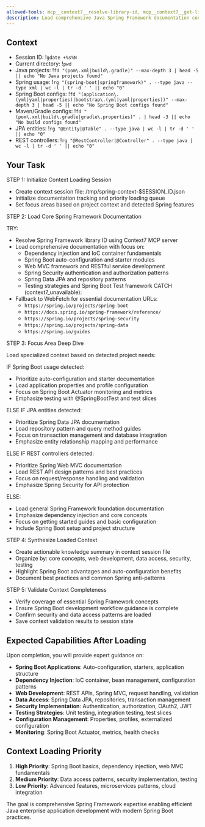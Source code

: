 ```yaml
---
allowed-tools: mcp__context7__resolve-library-id, mcp__context7__get-library-docs, WebFetch, Write, Bash(gdate:*)
description: Load comprehensive Java Spring Framework documentation context for development
---
```


## Context

- Session ID: !`gdate +%s%N`
- Current directory: !`pwd`
- Java projects: !`fd "(pom\.xml|build\.gradle)" --max-depth 3 | head -5 || echo "No Java projects found"`
- Spring usage: !`rg "(spring-boot|springframework)" . --type java --type xml | wc -l | tr -d ' ' || echo "0"`
- Spring Boot configs: !`fd "(application\.(yml|yaml|properties)|bootstrap\.(yml|yaml|properties))" --max-depth 3 | head -5 || echo "No Spring Boot configs found"`
- Maven/Gradle configs: !`fd "(pom\.xml|build\.gradle|gradle\.properties)" . | head -3 || echo "No build configs found"`
- JPA entities: !`rg "@Entity|@Table" . --type java | wc -l | tr -d ' ' || echo "0"`
- REST controllers: !`rg "@RestController|@Controller" . --type java | wc -l | tr -d ' ' || echo "0"`

## Your Task

STEP 1: Initialize Context Loading Session

- Create context session file: /tmp/spring-context-$SESSION_ID.json
- Initialize documentation tracking and priority loading queue
- Set focus areas based on project context and detected Spring features

STEP 2: Load Core Spring Framework Documentation

TRY:

- Resolve Spring Framework library ID using Context7 MCP server
- Load comprehensive documentation with focus on:
  - Dependency injection and IoC container fundamentals
  - Spring Boot auto-configuration and starter modules
  - Web MVC framework and RESTful service development
  - Spring Security authentication and authorization patterns
  - Spring Data JPA and repository patterns
  - Testing strategies and Spring Boot Test framework
    CATCH (context7_unavailable):
- Fallback to WebFetch for essential documentation URLs:
  - `https://spring.io/projects/spring-boot`
  - `https://docs.spring.io/spring-framework/reference/`
  - `https://spring.io/projects/spring-security`
  - `https://spring.io/projects/spring-data`
  - `https://spring.io/guides`

STEP 3: Focus Area Deep Dive

Load specialized context based on detected project needs:

IF Spring Boot usage detected:

- Prioritize auto-configuration and starter documentation
- Load application properties and profile configuration
- Focus on Spring Boot Actuator monitoring and metrics
- Emphasize testing with @SpringBootTest and test slices

ELSE IF JPA entities detected:

- Prioritize Spring Data JPA documentation
- Load repository pattern and query method guides
- Focus on transaction management and database integration
- Emphasize entity relationship mapping and performance

ELSE IF REST controllers detected:

- Prioritize Spring Web MVC documentation
- Load REST API design patterns and best practices
- Focus on request/response handling and validation
- Emphasize Spring Security for API protection

ELSE:

- Load general Spring Framework foundation documentation
- Emphasize dependency injection and core concepts
- Focus on getting started guides and basic configuration
- Include Spring Boot setup and project structure

STEP 4: Synthesize Loaded Context

- Create actionable knowledge summary in context session file
- Organize by: core concepts, web development, data access, security, testing
- Highlight Spring Boot advantages and auto-configuration benefits
- Document best practices and common Spring anti-patterns

STEP 5: Validate Context Completeness

- Verify coverage of essential Spring Framework concepts
- Ensure Spring Boot development workflow guidance is complete
- Confirm security and data access patterns are loaded
- Save context validation results to session state

## Expected Capabilities After Loading

Upon completion, you will provide expert guidance on:

- **Spring Boot Applications**: Auto-configuration, starters, application structure
- **Dependency Injection**: IoC container, bean management, configuration patterns
- **Web Development**: REST APIs, Spring MVC, request handling, validation
- **Data Access**: Spring Data JPA, repositories, transaction management
- **Security Implementation**: Authentication, authorization, OAuth2, JWT
- **Testing Strategies**: Unit testing, integration testing, test slices
- **Configuration Management**: Properties, profiles, externalized configuration
- **Monitoring**: Spring Boot Actuator, metrics, health checks

## Context Loading Priority

1. **High Priority**: Spring Boot basics, dependency injection, web MVC fundamentals
2. **Medium Priority**: Data access patterns, security implementation, testing
3. **Low Priority**: Advanced features, microservices patterns, cloud integration

The goal is comprehensive Spring Framework expertise enabling efficient Java enterprise application development with modern Spring Boot practices.

